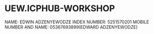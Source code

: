 # UEW.ICPHUB-WORKSHOP
NAME: EDWIN ADZENYEWODZE
INDEX NUMBER: 5251570201
MOBILE NUMBER AND NAME: 05367693899(EDWARD ADZENYEWODZE)
